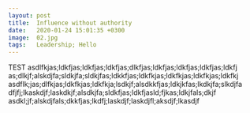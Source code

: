 ```yaml
---
layout: post
title:  Influence without authority
date:   2020-01-24 15:01:35 +0300
image:  02.jpg
tags:   Leadership; Hello
---
```


TEST asdlfkjas;ldkfjas;ldkfjas;ldkfjas;dlkfjas;ldkfjas;ldkfjas;ldkfjas;ldkfj
as;dlkjf;alskdjfa;sldkjfa;sldkjfas;ldkkfjas;ldkfkjas;ldkfkjas;ldkfkjas;ldkfkj
asdflk;jas;dlfkjas;ldkfkjas;ldkfkja;lsdkjf;alsdkkfjas;ldkjkfas;lkdkjfa;slkdjfa
dfjfj;lkaskdjf;laskdkjf;alsdkjfa;sldkfjas;ldkfjasld;fjkas;ldkjfals;dkjf
asdkl;jf;alskdjfals;dkkfjas;lkdfj;laskdjf;laskdjfl;aksdjf;lkasdjf

